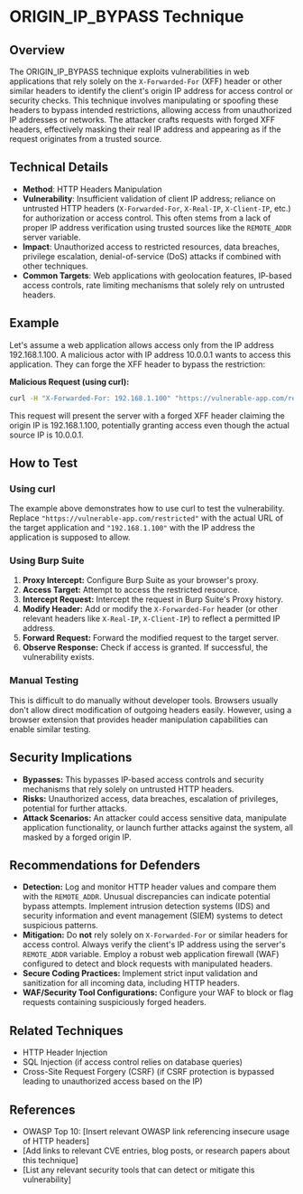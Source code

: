 # ORIGIN_IP_BYPASS Technique

## Overview

The ORIGIN_IP_BYPASS technique exploits vulnerabilities in web applications that rely solely on the `X-Forwarded-For` (XFF) header or other similar headers to identify the client's origin IP address for access control or security checks.  This technique involves manipulating or spoofing these headers to bypass intended restrictions, allowing access from unauthorized IP addresses or networks.  The attacker crafts requests with forged XFF headers, effectively masking their real IP address and appearing as if the request originates from a trusted source.

## Technical Details

- **Method**: HTTP Headers Manipulation
- **Vulnerability**: Insufficient validation of client IP address; reliance on untrusted HTTP headers (`X-Forwarded-For`, `X-Real-IP`, `X-Client-IP`, etc.) for authorization or access control.  This often stems from a lack of proper IP address verification using trusted sources like the `REMOTE_ADDR` server variable.
- **Impact**: Unauthorized access to restricted resources, data breaches, privilege escalation, denial-of-service (DoS) attacks if combined with other techniques.
- **Common Targets**: Web applications with geolocation features, IP-based access controls, rate limiting mechanisms that solely rely on untrusted headers.


## Example

Let's assume a web application allows access only from the IP address 192.168.1.100.  A malicious actor with IP address 10.0.0.1 wants to access this application.  They can forge the XFF header to bypass the restriction:

**Malicious Request (using curl):**

```bash
curl -H "X-Forwarded-For: 192.168.1.100" "https://vulnerable-app.com/restricted"
```

This request will present the server with a forged XFF header claiming the origin IP is 192.168.1.100, potentially granting access even though the actual source IP is 10.0.0.1.


## How to Test

### Using curl

The example above demonstrates how to use curl to test the vulnerability. Replace `"https://vulnerable-app.com/restricted"` with the actual URL of the target application and `"192.168.1.100"` with the IP address the application is supposed to allow.

### Using Burp Suite

1. **Proxy Intercept:** Configure Burp Suite as your browser's proxy.
2. **Access Target:** Attempt to access the restricted resource.
3. **Intercept Request:** Intercept the request in Burp Suite's Proxy history.
4. **Modify Header:**  Add or modify the `X-Forwarded-For` header (or other relevant headers like `X-Real-IP`, `X-Client-IP`) to reflect a permitted IP address.
5. **Forward Request:** Forward the modified request to the target server.
6. **Observe Response:** Check if access is granted.  If successful, the vulnerability exists.

### Manual Testing

This is difficult to do manually without developer tools.  Browsers usually don't allow direct modification of outgoing headers easily.  However, using a browser extension that provides header manipulation capabilities can enable similar testing.


## Security Implications

- **Bypasses:** This bypasses IP-based access controls and security mechanisms that rely solely on untrusted HTTP headers.
- **Risks:** Unauthorized access, data breaches, escalation of privileges, potential for further attacks.
- **Attack Scenarios:**  An attacker could access sensitive data, manipulate application functionality, or launch further attacks against the system, all masked by a forged origin IP.


## Recommendations for Defenders

- **Detection:** Log and monitor HTTP header values and compare them with the `REMOTE_ADDR`.  Unusual discrepancies can indicate potential bypass attempts.  Implement intrusion detection systems (IDS) and security information and event management (SIEM) systems to detect suspicious patterns.
- **Mitigation:** Do **not** rely solely on `X-Forwarded-For` or similar headers for access control.  Always verify the client's IP address using the server's `REMOTE_ADDR` variable.  Employ a robust web application firewall (WAF) configured to detect and block requests with manipulated headers.
- **Secure Coding Practices:** Implement strict input validation and sanitization for all incoming data, including HTTP headers.
- **WAF/Security Tool Configurations:** Configure your WAF to block or flag requests containing suspiciously forged headers.


## Related Techniques

- HTTP Header Injection
- SQL Injection (if access control relies on database queries)
- Cross-Site Request Forgery (CSRF) (if CSRF protection is bypassed leading to unauthorized access based on the IP)


## References

- OWASP Top 10: [Insert relevant OWASP link referencing insecure usage of HTTP headers]
- [Add links to relevant CVE entries, blog posts, or research papers about this technique]
- [List any relevant security tools that can detect or mitigate this vulnerability]

